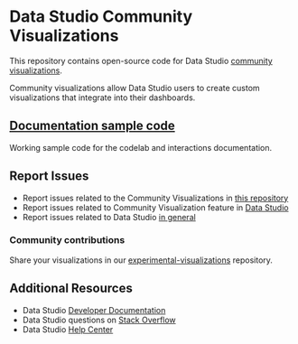 # Data Studio Community Visualizations

This repository contains open-source code for Data Studio
[community visualizations].

Community visualizations allow Data Studio users to create custom visualizations
that integrate into their dashboards.

## [Documentation sample code](/docs)

Working sample code for the codelab and interactions documentation.

## Report Issues

-   Report issues related to the Community Visualizations in [this repository]
-   Report issues related to Community Visualization feature in [Data Studio]
-   Report issues related to Data Studio [in general]

### Community contributions

Share your visualizations in our [experimental-visualizations] repository.

## Additional Resources

-   Data Studio [Developer Documentation]
-   Data Studio questions on [Stack Overflow]
-   Data Studio [Help Center]

[community visualizations]: https://developers.google.com/datastudio/visualization
[this repository]: https://github.com/googledatastudio/community-visualizations/issues
[Data Studio]: https://issuetracker.google.com/issues?q=componentid:321382
[in general]: https://issuetracker.google.com/savedsearches/578413
[Developer Documentation]: https://developers.google.com/datastudio/
[Help Center]: https://support.google.com/datastudio/?hl=en#topic=6267740
[Stack Overflow]: https://stackoverflow.com/questions/tagged/google-data-studio
[experimental-visualizations]: https://github.com/googledatastudio/experimental-visualizations
